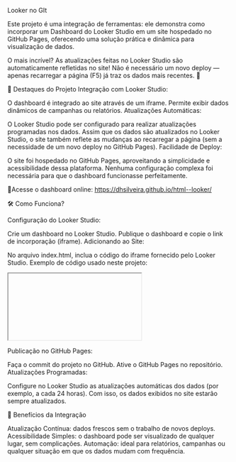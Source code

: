 Looker no GIt 

Este projeto é uma integração de ferramentas: ele demonstra como incorporar um Dashboard do Looker Studio em um site hospedado no GitHub Pages, oferecendo uma solução prática e dinâmica para visualização de dados.

O mais incrível? As atualizações feitas no Looker Studio são automaticamente refletidas no site! Não é necessário um novo deploy — apenas recarregar a página (F5) já traz os dados mais recentes. 🚀

🎯 Destaques do Projeto
Integração com Looker Studio:

O dashboard é integrado ao site através de um iframe.
Permite exibir dados dinâmicos de campanhas ou relatórios.
Atualizações Automáticas:

O Looker Studio pode ser configurado para realizar atualizações programadas nos dados.
Assim que os dados são atualizados no Looker Studio, o site também reflete as mudanças ao recarregar a página (sem a necessidade de um novo deploy no GitHub Pages).
Facilidade de Deploy:

O site foi hospedado no GitHub Pages, aproveitando a simplicidade e acessibilidade dessa plataforma.
Nenhuma configuração complexa foi necessária para que o dashboard funcionasse perfeitamente.

🔗Acesse o dashboard online: https://dhsilveira.github.io/html--looker/

🛠️ Como Funciona?

Configuração do Looker Studio:


Crie um dashboard no Looker Studio.
Publique o dashboard e copie o link de incorporação (iframe).
Adicionando ao Site:


No arquivo index.html, inclua o código do iframe fornecido pelo Looker Studio.
Exemplo de código usado neste projeto:

<iframe>
  
    width="600"   
    height="450"    
    src="https://lookerstudio.google.com/embed/reporting/.../page/sMqNE"    
    frameborder="0"    
    style="border:0"     
    allowfullscreen     
    sandbox="allow-storage-access-by-user-activation allow-scripts allow-same-origin allow-popups allow-popups-to-escape-sandbox">    
</iframe>

Publicação no GitHub Pages:

Faça o commit do projeto no GitHub.
Ative o GitHub Pages no repositório.
Atualizações Programadas:

Configure no Looker Studio as atualizações automáticas dos dados (por exemplo, a cada 24 horas).
Com isso, os dados exibidos no site estarão sempre atualizados.

📝 Benefícios da Integração

Atualização Contínua: dados frescos sem o trabalho de novos deploys.
Acessibilidade Simples: o dashboard pode ser visualizado de qualquer lugar, sem complicações.
Automação: ideal para relatórios, campanhas ou qualquer situação em que os dados mudam com frequência.
